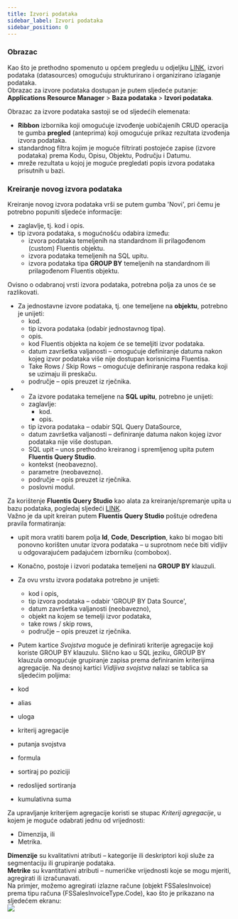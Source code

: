 ```yaml
---
title: Izvori podataka
sidebar_label: Izvori podataka
sidebar_position: 0
---
```


### Obrazac
Kao što je prethodno spomenuto u općem pregledu u odjeljku [LINK](/docs/applications/database/database-intro), izvori podataka (datasources) omogućuju strukturirano i organizirano izlaganje podataka.  
Obrazac za izvore podataka dostupan je putem sljedeće putanje: **Applications Resource Manager** > **Baza podataka** > **Izvori podataka**.  

Obrazac za izvore podataka sastoji se od sljedećih elemenata:
* **Ribbon** izbornika koji omogućuje izvođenje uobičajenih CRUD operacija te gumba **pregled** (anteprima) koji omogućuje prikaz rezultata izvođenja izvora podataka.
* standardnog filtra kojim je moguće filtrirati postojeće zapise (izvore podataka) prema Kodu, Opisu, Objektu, Području i Datumu.
* mreže rezultata u kojoj je moguće pregledati popis izvora podataka prisutnih u bazi.  

### Kreiranje novog izvora podataka

Kreiranje novog izvora podataka vrši se putem gumba 'Novi', pri čemu je potrebno popuniti sljedeće informacije:
* zaglavlje, tj. kod i opis.
* tip izvora podataka, s mogućnošću odabira između:
  * izvora podataka temeljenih na standardnom ili prilagođenom (custom) Fluentis objektu.
  * izvora podataka temeljenih na SQL upitu.
  * izvora podataka tipa **GROUP BY** temeljenih na standardnom ili prilagođenom Fluentis objektu.

Ovisno o odabranoj vrsti izvora podataka, potrebna polja za unos će se razlikovati.

* Za jednostavne izvore podataka, tj. one temeljene na **objektu**, potrebno je unijeti:
  * kod.
  * tip izvora podataka (odabir jednostavnog tipa).
  * opis.
  * kod Fluentis objekta na kojem će se temeljiti izvor podataka.
  * datum završetka valjanosti – omogućuje definiranje datuma nakon kojeg izvor podataka više nije dostupan korisnicima Fluentisa.
  * Take Rows / Skip Rows – omogućuje definiranje raspona redaka koji se uzimaju ili preskaču.
  * područje – opis preuzet iz rječnika.
* * Za izvore podataka temeljene na **SQL upitu**, potrebno je unijeti:
  * zaglavlje:
    * kod.
    * opis.
  * tip izvora podataka – odabir SQL Query DataSource,
  * datum završetka valjanosti – definiranje datuma nakon kojeg izvor podataka nije više dostupan.
  * SQL upit – unos prethodno kreiranog i spremljenog upita putem **Fluentis Query Studio**.
  * kontekst (neobavezno).
  * parametre (neobavezno).
  * područje – opis preuzet iz rječnika.
  * poslovni modul.

Za korištenje **Fluentis Query Studio** kao alata za kreiranje/spremanje upita u bazu podataka, pogledaj sljedeći [LINK](/docs/applications/database/database-intro).  
Važno je da upit kreiran putem **Fluentis Query Studio** poštuje određena pravila formatiranja:
* upit mora vratiti barem polja **Id**, **Code**, **Description**, kako bi mogao biti ponovno korišten unutar izvora podataka – u suprotnom neće biti vidljiv u odgovarajućem padajućem izborniku (combobox).

* Konačno, postoje i izvori podataka temeljeni na **GROUP BY** klauzuli.
* Za ovu vrstu izvora podataka potrebno je unijeti:
  * kod i opis,
  * tip izvora podataka – odabir 'GROUP BY Data Source',
  * datum završetka valjanosti (neobavezno),
  * objekt na kojem se temelji izvor podataka,
  * take rows / skip rows,
  * područje – opis preuzet iz rječnika.

* Putem kartice *Svojstva* moguće je definirati kriterije agregacije koji koriste GROUP BY klauzulu.
Slično kao u SQL jeziku, GROUP BY klauzula omogućuje grupiranje zapisa prema definiranim kriterijima agregacije.
Na desnoj kartici *Vidljiva svojstva* nalazi se tablica sa sljedećim poljima:
* kod
* alias
* uloga
* kriterij agregacije
* putanja svojstva
* formula
* sortiraj po poziciji
* redoslijed sortiranja
* kumulativna suma

Za upravljanje kriterijem agregacije koristi se stupac *Kriterij agregacije*, u kojem je moguće odabrati jednu od vrijednosti:
* Dimenzija, ili
* Metrika.

**Dimenzije** su kvalitativni atributi – kategorije ili deskriptori koji služe za segmentaciju ili grupiranje podataka.  
**Metrike** su kvantitativni atributi – numeričke vrijednosti koje se mogu mjeriti, agregirati ili izračunavati.  
Na primjer, možemo agregirati izlazne račune (objekt FSSalesInvoice) prema tipu računa (FSSalesInvoiceType.Code), kao što je prikazano na sljedećem ekranu:   
![](/img/it-it/applications/database/20250529162809.png)


